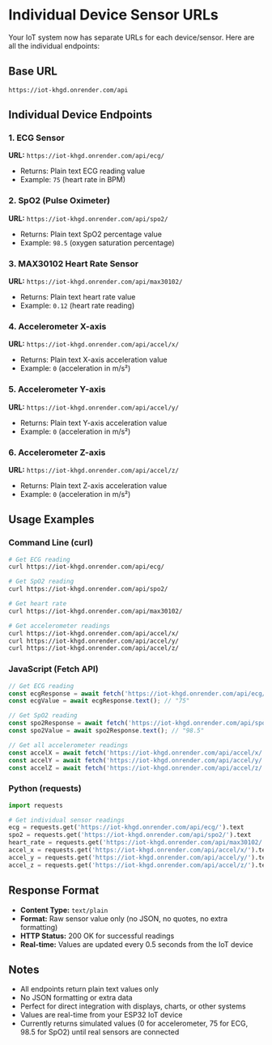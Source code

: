 # Individual Device Sensor URLs

Your IoT system now has separate URLs for each device/sensor. Here are all the individual endpoints:

## Base URL
```
https://iot-khgd.onrender.com/api
```

## Individual Device Endpoints

### 1. ECG Sensor
**URL:** `https://iot-khgd.onrender.com/api/ecg/`
- Returns: Plain text ECG reading value
- Example: `75` (heart rate in BPM)

### 2. SpO2 (Pulse Oximeter)
**URL:** `https://iot-khgd.onrender.com/api/spo2/`
- Returns: Plain text SpO2 percentage value
- Example: `98.5` (oxygen saturation percentage)

### 3. MAX30102 Heart Rate Sensor
**URL:** `https://iot-khgd.onrender.com/api/max30102/`
- Returns: Plain text heart rate value
- Example: `0.12` (heart rate reading)

### 4. Accelerometer X-axis
**URL:** `https://iot-khgd.onrender.com/api/accel/x/`
- Returns: Plain text X-axis acceleration value
- Example: `0` (acceleration in m/s²)

### 5. Accelerometer Y-axis
**URL:** `https://iot-khgd.onrender.com/api/accel/y/`
- Returns: Plain text Y-axis acceleration value
- Example: `0` (acceleration in m/s²)

### 6. Accelerometer Z-axis
**URL:** `https://iot-khgd.onrender.com/api/accel/z/`
- Returns: Plain text Z-axis acceleration value
- Example: `0` (acceleration in m/s²)

## Usage Examples

### Command Line (curl)
```bash
# Get ECG reading
curl https://iot-khgd.onrender.com/api/ecg/

# Get SpO2 reading
curl https://iot-khgd.onrender.com/api/spo2/

# Get heart rate
curl https://iot-khgd.onrender.com/api/max30102/

# Get accelerometer readings
curl https://iot-khgd.onrender.com/api/accel/x/
curl https://iot-khgd.onrender.com/api/accel/y/
curl https://iot-khgd.onrender.com/api/accel/z/
```

### JavaScript (Fetch API)
```javascript
// Get ECG reading
const ecgResponse = await fetch('https://iot-khgd.onrender.com/api/ecg/');
const ecgValue = await ecgResponse.text(); // "75"

// Get SpO2 reading
const spo2Response = await fetch('https://iot-khgd.onrender.com/api/spo2/');
const spo2Value = await spo2Response.text(); // "98.5"

// Get all accelerometer readings
const accelX = await fetch('https://iot-khgd.onrender.com/api/accel/x/').then(r => r.text());
const accelY = await fetch('https://iot-khgd.onrender.com/api/accel/y/').then(r => r.text());
const accelZ = await fetch('https://iot-khgd.onrender.com/api/accel/z/').then(r => r.text());
```

### Python (requests)
```python
import requests

# Get individual sensor readings
ecg = requests.get('https://iot-khgd.onrender.com/api/ecg/').text
spo2 = requests.get('https://iot-khgd.onrender.com/api/spo2/').text
heart_rate = requests.get('https://iot-khgd.onrender.com/api/max30102/').text
accel_x = requests.get('https://iot-khgd.onrender.com/api/accel/x/').text
accel_y = requests.get('https://iot-khgd.onrender.com/api/accel/y/').text
accel_z = requests.get('https://iot-khgd.onrender.com/api/accel/z/').text
```

## Response Format
- **Content Type:** `text/plain`
- **Format:** Raw sensor value only (no JSON, no quotes, no extra formatting)
- **HTTP Status:** 200 OK for successful readings
- **Real-time:** Values are updated every 0.5 seconds from the IoT device

## Notes
- All endpoints return plain text values only
- No JSON formatting or extra data
- Perfect for direct integration with displays, charts, or other systems
- Values are real-time from your ESP32 IoT device
- Currently returns simulated values (0 for accelerometer, 75 for ECG, 98.5 for SpO2) until real sensors are connected
